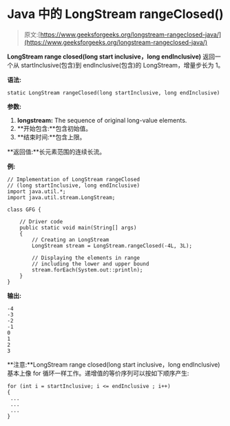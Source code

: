 # Java 中的 LongStream rangeClosed()

> 原文:[https://www.geeksforgeeks.org/longstream-rangeclosed-java/](https://www.geeksforgeeks.org/longstream-rangeclosed-java/)

**LongStream range closed(long start inclusive，long endInclusive)** 返回一个从 startInclusive(包含)到 endInclusive(包含)的 LongStream，增量步长为 1。

**语法:**

```
static LongStream rangeClosed(long startInclusive, long endInclusive)

```

**参数:**

1.  **longstream:** The sequence of original long-value elements.
2.  **开始包含:**包含初始值。
3.  **结束时间:**包含上限。

**返回值:**长元素范围的连续长流。

**例:**

```
// Implementation of LongStream rangeClosed
// (long startInclusive, long endInclusive)
import java.util.*;
import java.util.stream.LongStream;

class GFG {

    // Driver code
    public static void main(String[] args)
    {
        // Creating an LongStream
        LongStream stream = LongStream.rangeClosed(-4L, 3L);

        // Displaying the elements in range
        // including the lower and upper bound
        stream.forEach(System.out::println);
    }
}
```

**输出:**

```
-4
-3
-2
-1
0
1
2
3

```

**注意:**LongStream range closed(long start inclusive，long endInclusive)基本上像 for 循环一样工作。递增值的等价序列可以按如下顺序产生:

```
for (int i = startInclusive; i <= endInclusive ; i++) 
{
 ...
 ...
 ...
}

```